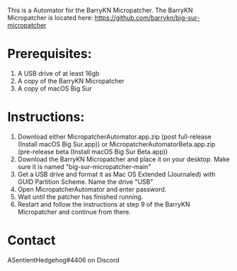 This is a Automator for the BarryKN Micropatcher.
The BarryKN Micropatcher is located here: https://github.com/barrykn/big-sur-micropatcher

# Prerequisites:
1) A USB drive of at least 16gb
2) A copy of the BarryKN Micropatcher
3) A copy of macOS Big Sur


# Instructions:
1) Download either MicropatcherAutomator.app.zip (post full-release (Install macOS Big Sur.app)) or MicropatcherAutomatorBeta.app.zip (pre-release beta (Install macOS Big Sur Beta.app))
2) Download the BarryKN Micropatcher and place it on your desktop. Make sure it is named "big-sur-micropatcher-main"
3) Get a USB drive and format it as Mac OS Extended (Journaled) with GUID Partition Scheme. Name the drive "USB"
4) Open MicropatcherAutomator and enter password.
5) Wait until the patcher has finished running.
6) Restart and follow the instructions at step 9 of the BarryKN Micropatcher and continue from there.

# Contact
ASentientHedgehog#4406 on Discord

